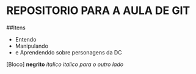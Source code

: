 # REPOSITORIO PARA A AULA DE GIT


##Itens
* Entendo 
* Manipulando
* e Aprendenddo sobre personagens da DC

[Bloco]
**negrito**
_italico_
*italico para o outro lado*
